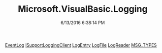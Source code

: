 ﻿---
title: Microsoft.VisualBasic.Logging
date: 6/13/2016 6:38:14 PM
---

[EventLog](T-Microsoft.VisualBasic.Logging.EventLog.html)
[ISupportLoggingClient](T-Microsoft.VisualBasic.Logging.ISupportLoggingClient.html)
[LogEntry](T-Microsoft.VisualBasic.Logging.LogEntry.html)
[LogFile](T-Microsoft.VisualBasic.Logging.LogFile.html)
[LogReader](T-Microsoft.VisualBasic.Logging.LogReader.html)
[MSG_TYPES](T-Microsoft.VisualBasic.Logging.MSG_TYPES.html)
